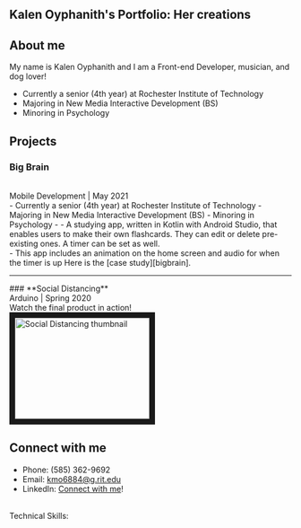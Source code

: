 ## Kalen Oyphanith's Portfolio: Her creations

## About me
My name is Kalen Oyphanith and I am a Front-end Developer, musician, and dog lover!

- Currently a senior (4th year) at Rochester Institute of Technology
- Majoring in New Media Interactive Development (BS)
- Minoring in Psychology

## Projects
### **Big Brain**
<br/>
Mobile Development | May 2021
<br>
- Currently a senior (4th year) at Rochester Institute of Technology
- Majoring in New Media Interactive Development (BS)
- Minoring in Psychology
- 
- A studying app, written in Kotlin with Android Studio, that enables users to make their own flashcards. They can edit or delete pre-existing ones. A timer can be set as well.
<br>
- This app includes an animation on the home screen and audio for when the timer is up
Here is the [case study][bigbrain].

<hr />
### **Social Distancing**
<br/>
Arduino | Spring 2020
<br>
Watch the final product in action!
<br>
<a href="https://www.youtube.com/watch?v=0ekzd7p4OpE" target="_blank"><img src="http://i3.ytimg.com/vi/0ekzd7p4OpE/maxresdefault.jpg" 
alt="Social Distancing thumbnail" width="240" height="180" border="10" /></a>

## Connect with me
- Phone: (585) 362-9692 
- Email: kmo6884@g.rit.edu
- LinkedIn: [Connect with me][linkedin]!

<br />
Technical Skills:

<br />
<br />

[linkedin]: https://www.linkedin.com/in/kalenoyphanith
[bigbrain]: https://docs.google.com/presentation/d/13K17s_97AfyLZiTc2omqva7LcB6KvNwScjGSTdEghuo/edit#slide=id.gd9b827b7db_0_101
